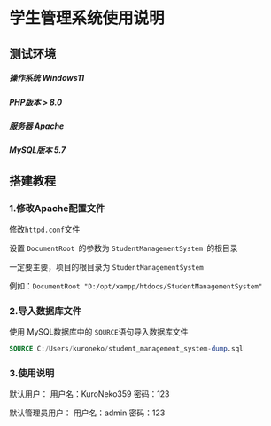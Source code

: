 # 学生管理系统使用说明

## 测试环境

##### 操作系统 Windows11

##### PHP版本 > 8.0

##### 服务器 Apache

##### MySQL版本 5.7

## 搭建教程

### 1.修改Apache配置文件

修改`httpd.conf`文件

设置 `DocumentRoot `的参数为 `StudentManagementSystem `的根目录

一定要主要，项目的根目录为 `StudentManagementSystem `

例如：`DocumentRoot "D:/opt/xampp/htdocs/StudentManagementSystem"`

### 2.导入数据库文件 

使用 MySQL数据库中的 `SOURCE`语句导入数据库文件

```sql
SOURCE C:/Users/kuroneko/student_management_system-dump.sql
```

### 3.使用说明

默认用户： 
用户名：KuroNeko359 
密码：123

默认管理员用户： 
用户名：admin
密码：123